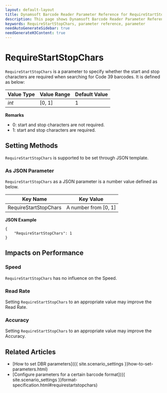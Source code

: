 ```yaml
---
layout: default-layout
title: Dynamsoft Barcode Reader Parameter Reference for RequireStartStopChars
description: This page shows Dynamsoft Barcode Reader Parameter Reference for RequireStartStopChars.
keywords: RequireStartStopChars, parameter reference, parameter
needAutoGenerateSidebar: true
needGenerateH3Content: true
---
```



# RequireStartStopChars 

`RequireStartStopChars` is a parameter to specify whether the start and stop characters are required when searching for Code 39 barcodes. It is defined as below:

| Value Type | Value Range | Default Value |
| ---------- | ----------- | ------------- |
| *int* | [0, 1] | 1 |


**Remarks**     
- 0: start and stop characters are not required.
- 1: start and stop characters are required.


    
## Setting Methods
`RequireStartStopChars` is supported to be set through JSON template.

### As JSON Parameter
`RequireStartStopChars` as a JSON parameter is a number value defined as below.   

| Key Name | Key Value |
| -------- | --------- |
| RequireStartStopChars | A number from [0, 1] |


**JSON Example**   
```
{
    "RequireStartStopChars": 1
}
```


## Impacts on Performance
### Speed
`RequireStartStopChars` has no influence on the Speed.

### Read Rate
Setting `RequireStartStopChars` to an appropriate value may improve the Read Rate. 

### Accuracy
Setting `RequireStartStopChars` to an appropriate value may improve the Accuracy.

## Related Articles
- [How to set DBR parameters]({{ site.scenario_settings }}how-to-set-parameters.html)
- [Configure parameters for a certain barcode format]({{ site.scenario_settings }}format-specification.html#requirestartstopchars)